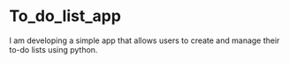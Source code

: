 # To_do_list_app
I am developing a simple app that allows users to create and manage their to-do lists using python.
